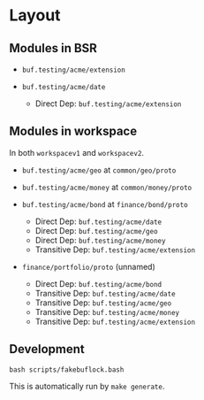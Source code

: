 # Layout

## Modules in BSR

- `buf.testing/acme/extension`

- `buf.testing/acme/date`
  - Direct Dep: `buf.testing/acme/extension`

## Modules in workspace

In both `workspacev1` and `workspacev2`.

- `buf.testing/acme/geo` at `common/geo/proto`

- `buf.testing/acme/money` at `common/money/proto`

- `buf.testing/acme/bond` at `finance/bond/proto`
  - Direct Dep: `buf.testing/acme/date`
  - Direct Dep: `buf.testing/acme/geo`
  - Direct Dep: `buf.testing/acme/money`
  - Transitive Dep: `buf.testing/acme/extension`

- `finance/portfolio/proto` (unnamed)
  - Direct Dep: `buf.testing/acme/bond`
  - Transitive Dep: `buf.testing/acme/date`
  - Transitive Dep: `buf.testing/acme/geo`
  - Transitive Dep: `buf.testing/acme/money`
  - Transitive Dep: `buf.testing/acme/extension`

## Development

```
bash scripts/fakebuflock.bash
```

This is automatically run by `make generate`.
